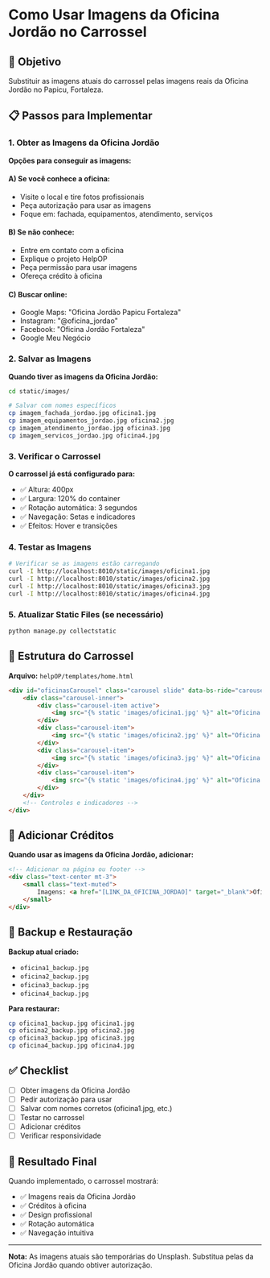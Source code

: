 # Como Usar Imagens da Oficina Jordão no Carrossel

## 🎯 Objetivo
Substituir as imagens atuais do carrossel pelas imagens reais da Oficina Jordão no Papicu, Fortaleza.

## 📋 Passos para Implementar

### 1. Obter as Imagens da Oficina Jordão

**Opções para conseguir as imagens:**

#### A) Se você conhece a oficina:
- Visite o local e tire fotos profissionais
- Peça autorização para usar as imagens
- Foque em: fachada, equipamentos, atendimento, serviços

#### B) Se não conhece:
- Entre em contato com a oficina
- Explique o projeto HelpOP
- Peça permissão para usar imagens
- Ofereça crédito à oficina

#### C) Buscar online:
- Google Maps: "Oficina Jordão Papicu Fortaleza"
- Instagram: "@oficina_jordao"
- Facebook: "Oficina Jordão Fortaleza"
- Google Meu Negócio

### 2. Salvar as Imagens

**Quando tiver as imagens da Oficina Jordão:**

```bash
cd static/images/

# Salvar com nomes específicos
cp imagem_fachada_jordao.jpg oficina1.jpg
cp imagem_equipamentos_jordao.jpg oficina2.jpg
cp imagem_atendimento_jordao.jpg oficina3.jpg
cp imagem_servicos_jordao.jpg oficina4.jpg
```

### 3. Verificar o Carrossel

**O carrossel já está configurado para:**
- ✅ Altura: 400px
- ✅ Largura: 120% do container
- ✅ Rotação automática: 3 segundos
- ✅ Navegação: Setas e indicadores
- ✅ Efeitos: Hover e transições

### 4. Testar as Imagens

```bash
# Verificar se as imagens estão carregando
curl -I http://localhost:8010/static/images/oficina1.jpg
curl -I http://localhost:8010/static/images/oficina2.jpg
curl -I http://localhost:8010/static/images/oficina3.jpg
curl -I http://localhost:8010/static/images/oficina4.jpg
```

### 5. Atualizar Static Files (se necessário)

```bash
python manage.py collectstatic
```

## 🎨 Estrutura do Carrossel

**Arquivo:** `helpOP/templates/home.html`

```html
<div id="oficinasCarousel" class="carousel slide" data-bs-ride="carousel" data-bs-interval="3000" style="width: 120%; margin-left: -10%;">
    <div class="carousel-inner">
        <div class="carousel-item active">
            <img src="{% static 'images/oficina1.jpg' %}" alt="Oficina Jordão - Fachada" class="d-block w-100" style="height: 400px; object-fit: cover; border-radius: 15px;">
        </div>
        <div class="carousel-item">
            <img src="{% static 'images/oficina2.jpg' %}" alt="Oficina Jordão - Equipamentos" class="d-block w-100" style="height: 400px; object-fit: cover; border-radius: 15px;">
        </div>
        <div class="carousel-item">
            <img src="{% static 'images/oficina3.jpg' %}" alt="Oficina Jordão - Atendimento" class="d-block w-100" style="height: 400px; object-fit: cover; border-radius: 15px;">
        </div>
        <div class="carousel-item">
            <img src="{% static 'images/oficina4.jpg' %}" alt="Oficina Jordão - Serviços" class="d-block w-100" style="height: 400px; object-fit: cover; border-radius: 15px;">
        </div>
    </div>
    <!-- Controles e indicadores -->
</div>
```

## 📝 Adicionar Créditos

**Quando usar as imagens da Oficina Jordão, adicionar:**

```html
<!-- Adicionar na página ou footer -->
<div class="text-center mt-3">
    <small class="text-muted">
        Imagens: <a href="[LINK_DA_OFICINA_JORDAO]" target="_blank">Oficina Jordão</a> - Papicu, Fortaleza
    </small>
</div>
```

## 🔄 Backup e Restauração

**Backup atual criado:**
- `oficina1_backup.jpg`
- `oficina2_backup.jpg`
- `oficina3_backup.jpg`
- `oficina4_backup.jpg`

**Para restaurar:**
```bash
cp oficina1_backup.jpg oficina1.jpg
cp oficina2_backup.jpg oficina2.jpg
cp oficina3_backup.jpg oficina3.jpg
cp oficina4_backup.jpg oficina4.jpg
```

## ✅ Checklist

- [ ] Obter imagens da Oficina Jordão
- [ ] Pedir autorização para usar
- [ ] Salvar com nomes corretos (oficina1.jpg, etc.)
- [ ] Testar no carrossel
- [ ] Adicionar créditos
- [ ] Verificar responsividade

## 🚀 Resultado Final

Quando implementado, o carrossel mostrará:
- ✅ Imagens reais da Oficina Jordão
- ✅ Créditos à oficina
- ✅ Design profissional
- ✅ Rotação automática
- ✅ Navegação intuitiva

---

**Nota:** As imagens atuais são temporárias do Unsplash. Substitua pelas da Oficina Jordão quando obtiver autorização. 